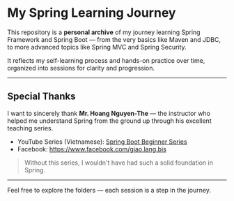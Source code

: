 #  My Spring Learning Journey

This repository is a **personal archive** of my journey learning Spring Framework and Spring Boot — from the very basics like Maven and JDBC, to more advanced topics like Spring MVC and Spring Security.

It reflects my self-learning process and hands-on practice over time, organized into sessions for clarity and progression.

---

##  Special Thanks

I want to sincerely thank **Mr. Hoang Nguyen-The** — the instructor who helped me understand Spring from the ground up through his excellent teaching series.

-  YouTube Series (Vietnamese): [Spring Boot Beginner Series](https://youtube.com/playlist?list=PLayYhLZuuO9u_GKMTWe_6oq_R7Na62zaU&si=WBMuLrH6jwRZZ1g2)    
-  Facebook: https://www.facebook.com/giao.lang.bis  

> Without this series, I wouldn't have had such a solid foundation in Spring.

---

Feel free to explore the folders — each session is a step in the journey.
